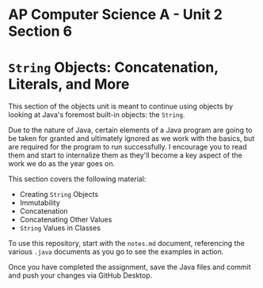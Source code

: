 # AP Computer Science A - Unit 2 Section 6

# `String` Objects: Concatenation, Literals, and More

This section of the objects unit is meant to continue using objects by looking at Java's foremost built-in objects: the `String`.

Due to the nature of Java, certain elements of a Java program are going to be taken for granted and ultimately ignored as we work with the basics, but are required for the program to run successfully. I encourage you to read them and start to internalize them as they'll become a key aspect of the work we do as the year goes on.

This section covers the following material:

- Creating `String` Objects
- Immutability
- Concatenation
- Concatenating Other Values
- `String` Values in Classes

To use this repository, start with the `notes.md` document, referencing the various `.java` documents as you go to see the examples in action.

Once you have completed the assignment, save the Java files and commit and push your changes via GitHub Desktop.
